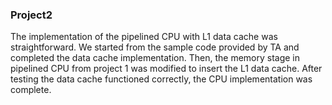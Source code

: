 ### Project2
The implementation of the pipelined CPU with L1 data cache was straightforward. We started from the sample code provided by TA and completed the
data cache implementation. Then, the memory stage in pipelined CPU from
project 1 was modified to insert the L1 data cache. After testing the data cache
functioned correctly, the CPU implementation was complete.
